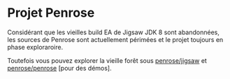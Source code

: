 # Projet Penrose

Considérant que les vieilles build EA de Jigsaw JDK 8 sont abandonnées, les sources de Penrose sont actuellement périmées et le projet toujours en phase exploraroire. 

Toutefois vous pouvez explorer la vieille forêt sous [penrose/jigsaw](http://hg.openjdk.java.net/penrose/jigsaw/) et [penrose/penrose](http://hg.openjdk.java.net/penrose/penrose/) [pour des démos].
